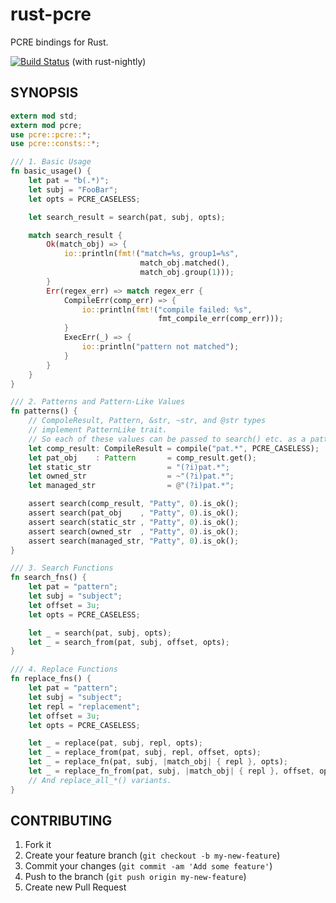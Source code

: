 rust-pcre
=========

PCRE bindings for Rust.

[![Build Status](https://travis-ci.org/uasi/rust-pcre.png?branch=master)](https://travis-ci.org/uasi/rust-pcre) (with rust-nightly)

SYNOPSIS
--------

```rust
extern mod std;
extern mod pcre;
use pcre::pcre::*;
use pcre::consts::*;

/// 1. Basic Usage
fn basic_usage() {
    let pat = "b(.*)";
    let subj = "FooBar";
    let opts = PCRE_CASELESS;

    let search_result = search(pat, subj, opts);

    match search_result {
        Ok(match_obj) => {
            io::println(fmt!("match=%s, group1=%s",
                             match_obj.matched(),
                             match_obj.group(1)));
        }
        Err(regex_err) => match regex_err {
            CompileErr(comp_err) => {
                io::println(fmt!("compile failed: %s",
                                 fmt_compile_err(comp_err)));
            }
            ExecErr(_) => {
                io::println("pattern not matched");
            }
        }
    }
}

/// 2. Patterns and Pattern-Like Values
fn patterns() {
    // CompoleResult, Pattern, &str, ~str, and @str types
    // implement PatternLike trait.
    // So each of these values can be passed to search() etc. as a pattern.
    let comp_result: CompileResult = compile("pat.*", PCRE_CASELESS);
    let pat_obj    : Pattern       = comp_result.get();
    let static_str                 = "(?i)pat.*";
    let owned_str                  = ~"(?i)pat.*";
    let managed_str                = @"(?i)pat.*";

    assert search(comp_result, "Patty", 0).is_ok();
    assert search(pat_obj    , "Patty", 0).is_ok();
    assert search(static_str , "Patty", 0).is_ok();
    assert search(owned_str  , "Patty", 0).is_ok();
    assert search(managed_str, "Patty", 0).is_ok();
}

/// 3. Search Functions
fn search_fns() {
    let pat = "pattern";
    let subj = "subject";
    let offset = 3u;
    let opts = PCRE_CASELESS;

    let _ = search(pat, subj, opts);
    let _ = search_from(pat, subj, offset, opts);
}

/// 4. Replace Functions
fn replace_fns() {
    let pat = "pattern";
    let subj = "subject";
    let repl = "replacement";
    let offset = 3u;
    let opts = PCRE_CASELESS;

    let _ = replace(pat, subj, repl, opts);
    let _ = replace_from(pat, subj, repl, offset, opts);
    let _ = replace_fn(pat, subj, |match_obj| { repl }, opts);
    let _ = replace_fn_from(pat, subj, |match_obj| { repl }, offset, opts);
    // And replace_all_*() variants.
}
```

CONTRIBUTING
------------

1. Fork it
2. Create your feature branch (`git checkout -b my-new-feature`)
3. Commit your changes (`git commit -am 'Add some feature'`)
4. Push to the branch (`git push origin my-new-feature`)
5. Create new Pull Request
